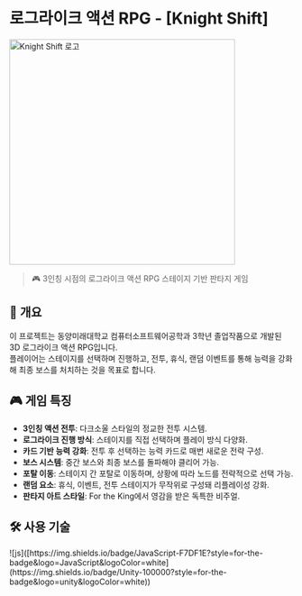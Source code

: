 # 로그라이크 액션 RPG - [Knight Shift]
<img src="/logo.png" alt="Knight Shift 로고" width="400"/>

> 🎮 3인칭 시점의 로그라이크 액션 RPG
> 스테이지 기반 판타지 게임

## 📌 개요

이 프로젝트는 동양미래대학교 컴퓨터소프트웨어공학과 3학년 졸업작품으로 개발된 3D 로그라이크 액션 RPG입니다.  
플레이어는 스테이지를 선택하며 진행하고, 전투, 휴식, 랜덤 이벤트를 통해 능력을 강화해 최종 보스를 처치하는 것을 목표로 합니다.

## 🎮 게임 특징

- **3인칭 액션 전투**: 다크소울 스타일의 정교한 전투 시스템.
- **로그라이크 진행 방식**: 스테이지를 직접 선택하며 플레이 방식 다양화.
- **카드 기반 능력 강화**: 전투 후 선택하는 능력 카드로 매번 새로운 전략 구성.
- **보스 시스템**: 중간 보스와 최종 보스를 돌파해야 클리어 가능.
- **포탈 이동**: 스테이지 간 포탈로 이동하며, 상황에 따라 노드를 전략적으로 선택 가능.
- **랜덤 요소**: 휴식, 이벤트, 전투 스테이지가 무작위로 구성돼 리플레이성 강화.
- **판타지 아트 스타일**: For the King에서 영감을 받은 독특한 비주얼.

## 🛠️ 사용 기술
<div>
  ![js]([https://img.shields.io/badge/JavaScript-F7DF1E?style=for-the-badge&logo=JavaScript&logoColor=white](https://img.shields.io/badge/Unity-100000?style=for-the-badge&logo=unity&logoColor=white))

</div>
